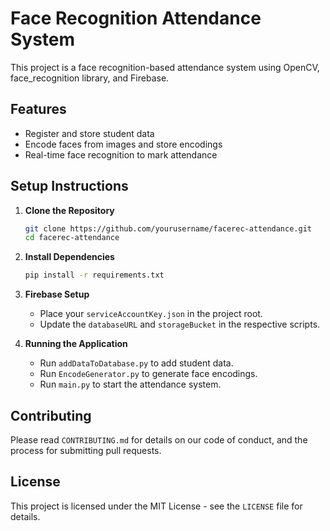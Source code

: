 # Face Recognition Attendance System

This project is a face recognition-based attendance system using OpenCV, face_recognition library, and Firebase.

## Features
- Register and store student data
- Encode faces from images and store encodings
- Real-time face recognition to mark attendance

## Setup Instructions

1. **Clone the Repository**
    ```bash
    git clone https://github.com/yourusername/facerec-attendance.git
    cd facerec-attendance
    ```

2. **Install Dependencies**
    ```bash
    pip install -r requirements.txt
    ```

3. **Firebase Setup**
    - Place your `serviceAccountKey.json` in the project root.
    - Update the `databaseURL` and `storageBucket` in the respective scripts.

4. **Running the Application**
    - Run `addDataToDatabase.py` to add student data.
    - Run `EncodeGenerator.py` to generate face encodings.
    - Run `main.py` to start the attendance system.

## Contributing
Please read `CONTRIBUTING.md` for details on our code of conduct, and the process for submitting pull requests.

## License
This project is licensed under the MIT License - see the `LICENSE` file for details.
